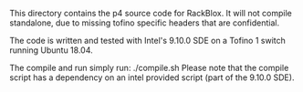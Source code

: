 This directory contains the p4 source code for RackBlox.
It will not compile standalone, due to missing tofino specific headers that are confidential.

The code is written and tested with Intel's 9.10.0 SDE on a Tofino 1 switch running Ubuntu 18.04.

The compile and run simply run: ./compile.sh
Please note that the compile script has a dependency on an intel provided script (part of the 9.10.0 SDE).
